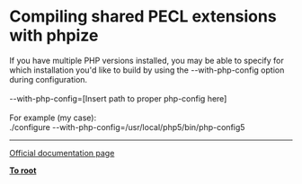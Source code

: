 # Compiling shared PECL extensions with phpize



If you have multiple PHP versions installed, you may be able to specify for which installation you&apos;d like to build by using the --with-php-config option during configuration.<br><br>--with-php-config=[Insert path to proper php-config here]<br><br>For example (my case):<br>./configure --with-php-config=/usr/local/php5/bin/php-config5  

---

[Official documentation page](https://www.php.net/manual/en/install.pecl.phpize.php)

**[To root](/README.md)**